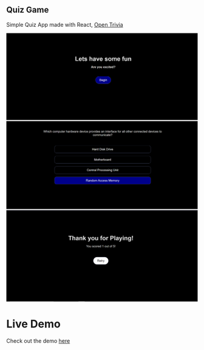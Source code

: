 
<h2>Quiz Game</h2>


Simple Quiz App made with React, [Open Trivia](https://opentdb.com/)

<img src= '1.png'>
<img src= '2.png'>
<img src= '3.png'>


# Live Demo

Check out the demo [here](https://ziuq.netlify.app/)
